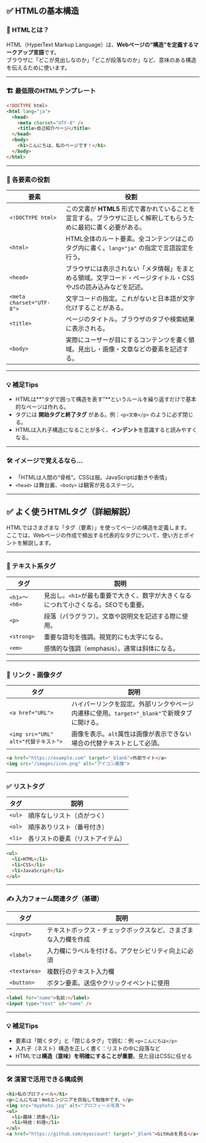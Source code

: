 ## ✅ HTMLの基本構造

### 🔰 HTMLとは？

HTML（HyperText Markup Language）は、**Webページの“構造”を定義するマークアップ言語**です。  
ブラウザに「どこが見出しなのか」「どこが段落なのか」など、意味のある構造を伝えるために使います。

---

### 🏗️ 最低限のHTMLテンプレート

```html
<!DOCTYPE html>
<html lang="ja">
  <head>
    <meta charset="UTF-8" />
    <title>自己紹介ページ</title>
  </head>
  <body>
    <h1>こんにちは、私のページです！</h1>
  </body>
</html>
```

---

### 🧩 各要素の役割

| 要素 | 役割 |
|------|------|
| `<!DOCTYPE html>` | この文書が **HTML5** 形式で書かれていることを宣言する。ブラウザに正しく解釈してもらうために最初に書く必要がある。 |
| `<html>` | HTML全体のルート要素。全コンテンツはこのタグ内に書く。`lang="ja"` の指定で言語設定を行う。 |
| `<head>` | ブラウザには表示されない「メタ情報」をまとめる領域。文字コード・ページタイトル・CSSやJSの読み込みなどを記述。 |
| `<meta charset="UTF-8">` | 文字コードの指定。これがないと日本語が文字化けすることがある。 |
| `<title>` | ページのタイトル。ブラウザのタブや検索結果に表示される。 |
| `<body>` | 実際にユーザーが目にするコンテンツを書く領域。見出し・画像・文章などの要素を記述する。 |

---

### 💡 補足Tips

- HTMLは**“タグで囲って構造を表す”**というルールを繰り返すだけで基本的なページは作れる。
- タグには **開始タグと終了タグ** がある。例：`<p>文章</p>` のように必ず閉じる。
- HTMLは入れ子構造になることが多く、**インデント**を意識すると読みやすくなる。

---

### 🛠️ イメージで覚えるなら…

- 「HTMLは人間の“骨格”。CSSは服。JavaScriptは動きや表情」  
- `<head>` は舞台裏、`<body>` は観客が見るステージ。

---
## ✅ よく使うHTMLタグ（詳細解説）

HTMLではさまざまな「タグ（要素）」を使ってページの構造を定義します。  
ここでは、Webページの作成で頻出する代表的なタグについて、使い方とポイントを解説します。

---

### 📝 テキスト系タグ

| タグ | 説明 |
|------|------|
| `<h1>`〜`<h6>` | 見出し。`<h1>`が最も重要で大きく、数字が大きくなるにつれて小さくなる。SEOでも重要。 |
| `<p>` | 段落（パラグラフ）。文章や説明文を記述する際に使用。 |
| `<strong>` | 重要な語句を強調。視覚的にも太字になる。 |
| `<em>` | 感情的な強調（emphasis）。通常は斜体になる。 |

---

### 🔗 リンク・画像タグ

| タグ | 説明 |
|------|------|
| `<a href="URL">` | ハイパーリンクを設定。外部リンクやページ内遷移に使用。`target="_blank"`で新規タブに開ける。 |
| `<img src="URL" alt="代替テキスト">` | 画像を表示。`alt`属性は画像が表示できない場合の代替テキストとして必須。 |

```html
<a href="https://example.com" target="_blank">外部サイト</a>
<img src="/images/icon.png" alt="アイコン画像">
```

---

### ✅ リストタグ

| タグ | 説明 |
|------|------|
| `<ul>` | 順序なしリスト（点がつく） |
| `<ol>` | 順序ありリスト（番号付き） |
| `<li>` | 各リストの要素（リストアイテム） |

```html
<ul>
  <li>HTML</li>
  <li>CSS</li>
  <li>JavaScript</li>
</ul>
```

---

### ✍️ 入力フォーム関連タグ（基礎）

| タグ | 説明 |
|------|------|
| `<input>` | テキストボックス・チェックボックスなど、さまざまな入力欄を作成 |
| `<label>` | 入力欄にラベルを付ける。アクセシビリティ向上に必須 |
| `<textarea>` | 複数行のテキスト入力欄 |
| `<button>` | ボタン要素。送信やクリックイベントに使用 |

```html
<label for="name">名前:</label>
<input type="text" id="name" />
```

---

### 💡 補足Tips

- 要素は「開くタグ」と「閉じるタグ」で囲む：例 `<p>こんにちは</p>`
- 入れ子（ネスト）構造を正しく書く：リストの中に段落など
- HTMLでは**構造（意味）を明確にすることが重要**。見た目はCSSに任せる

---

### 🛠️ 演習で活用できる構成例

```html
<h1>私のプロフィール</h1>
<p>こんにちは！Webエンジニアを目指して勉強中です。</p>
<img src="myphoto.jpg" alt="プロフィール写真">
<ul>
  <li>趣味：読書</li>
  <li>特技：料理</li>
</ul>
<a href="https://github.com/myaccount" target="_blank">GitHubを見る</a>
```